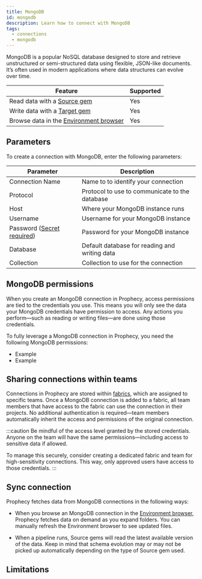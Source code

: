 ```yaml
---
title: MongoDB
id: mongodb
description: Learn how to connect with MongoDB
tags:
  - connections
  - mongodb
---
```


MongoDB is a popular NoSQL database designed to store and retrieve unstructured or semi-structured data using flexible, JSON-like documents. It’s often used in modern applications where data structures can evolve over time.

| Feature                                                       | Supported |
| ------------------------------------------------------------- | --------- |
| Read data with a [Source gem](/analysts/source-target)        | Yes       |
| Write data with a [Target gem](/analysts/source-target)       | Yes       |
| Browse data in the [Environment browser](/analysts/pipelines) | Yes       |

## Parameters

To create a connection with MongoDB, enter the following parameters:

| Parameter                                                            | Description                                    |
| -------------------------------------------------------------------- | ---------------------------------------------- |
| Connection Name                                                      | Name to to identify your connection            |
| Protocol                                                             | Protocol to use to communicate to the database |
| Host                                                                 | Where your MongoDB instance runs               |
| Username                                                             | Username for your MongoDB instance             |
| Password ([Secret required](docs/administration/secrets/secrets.md)) | Password for your MongoDB instance             |
| Database                                                             | Default database for reading and writing data  |
| Collection                                                           | Collection to use for the connection           |

## MongoDB permissions

When you create an MongoDB connection in Prophecy, access permissions are tied to the credentials you use. This means you will only see the data your MongoDB credentials have permission to access. Any actions you perform—such as reading or writing files—are done using those credentials.

To fully leverage a MongoDB connection in Prophecy, you need the following MongoDB permissions:

- Example
- Example

## Sharing connections within teams

Connections in Prophecy are stored within [fabrics](docs/administration/fabrics/prophecy-fabrics/prophecy-fabrics.md), which are assigned to specific teams. Once a MongoDB connection is added to a fabric, all team members that have access to the fabric can use the connection in their projects. No additional authentication is required—team members automatically inherit the access and permissions of the original connection.

:::caution
Be mindful of the access level granted by the stored credentials. Anyone on the team will have the same permissions—including access to sensitive data if allowed.

To manage this securely, consider creating a dedicated fabric and team for high-sensitivity connections. This way, only approved users have access to those credentials.
:::

## Sync connection

Prophecy fetches data from MongoDB connections in the following ways:

- When you browse an MongoDB connection in the [Environment browser](/analysts/pipelines), Prophecy fetches data on demand as you expand folders. You can manually refresh the Environment browser to see updated files.

- When a pipeline runs, Source gems will read the latest available version of the data. Keep in mind that schema evolution may or may not be picked up automatically depending on the type of Source gem used.

## Limitations
